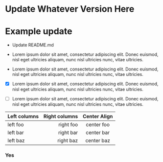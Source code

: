 # Update Whatever Version Here

# Example update

- Update README.md
- Lorem ipsum dolor sit amet, consectetur adipiscing elit. Donec euismod, nisl eget ultricies aliquam, nunc nisl ultricies nunc, vitae ultricies.

- Lorem ipsum dolor sit amet, consectetur adipiscing elit. Donec euismod, nisl eget ultricies aliquam, nunc nisl ultricies nunc, vitae ultricies.

- [x] Lorem ipsum dolor sit amet, consectetur adipiscing elit. Donec euismod, nisl eget ultricies aliquam, nunc nisl ultricies nunc, vitae ultricies.

- [ ] Lorem ipsum dolor sit amet, consectetur adipiscing elit. Donec euismod, nisl eget ultricies aliquam, nunc nisl ultricies nunc, vitae ultricies.

| Left columns | Right columns | Center Align |
| ------------ | ------------: | :----------: |
| left foo     |     right foo |  center foo  |
| left bar     |     right bar |  center bar  |
| left baz     |     right baz |  center baz  |

### Yes
